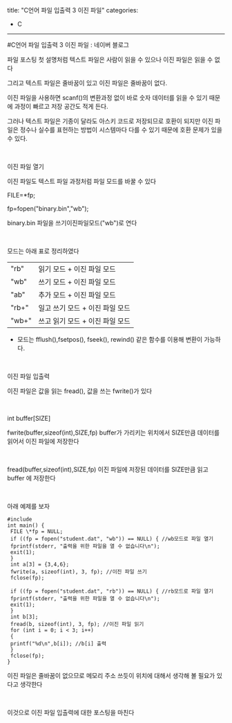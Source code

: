 title: "C언어 파일 입출력 3 이진 파일"
categories:
 - C
---
#C언어 파일 입출력 3 이진 파일 : 네이버 블로그







파일 포스팅 첫 설명처럼 텍스트 파일은 사람이 읽을 수 있으나 이진 파일은 읽을 수 없다

그리고 텍스트 파일은 줄바꿈이 있고 이진 파일은 줄바꿈이 없다.

이진 파일을 사용하면 scanf()의 변환과정 없이 바로 숫자 데이터를 읽을 수 있기 때문에 과정이 빠르고 저장 공간도 적게 든다.

그러나 텍스트 파일은 기종이 달라도 아스키 코드로 저장되므로 호환이 되지만 이진 파일은 정수나 실수를 표헌하는 방법이 시스템마다 다를 수 있기 때문에 호환 문제가 있을 수 있다.

​

이진 파일 열기

이진 파일도 텍스트 파일 과정처럼 파일 모드를 바꿀 수 있다

FILE=\*fp;

fp=fopen("binary.bin","wb");

binary.bin 파일을 쓰기이진파일모드("wb")로 연다

​

모드는 아래 표로 정리하였다




 





|  |  |
| --- | --- |
|  "rb" |  읽기 모드 + 이진 파일 모드 |
|  "wb" |  쓰기 모드 + 이진 파일 모드 |
|  "ab" |  추가 모드 + 이진 파일 모드 |
|  "rb+" |  일고 쓰기 모드 + 이진 파일 모드 |
|  "wb+" |  쓰고 읽기 모드 + 이진 파일 모드 |






 


+ 모드는 fflush(),fsetpos(), fseek(), rewind() 같은 함수를 이용해 변환이 가능하다.

​

이진 파일 입출력

이진 파일은 값을 읽는 fread(), 값을 쓰는 fwrite()가 있다

​

int buffer[SIZE]

fwrite(buffer,sizeof(int),SIZE,fp) buffer가 가리키는 위치에서 SIZE만큼 데이터를 읽어서 이진 파일에 저장한다

​

fread(buffer,sizeof(int),SIZE,fp) 이진 파일에 저장된 데이터를 SIZE만큼 읽고 buffer 에 저장한다

​

아래 예제를 보자




 




```
#include
int main() {
 FILE \*fp = NULL;
 if ((fp = fopen("student.dat", "wb")) == NULL) { //wb모드로 파일 열기
 fprintf(stderr, "출력을 위한 파일을 열 수 없습니다\n");
 exit(1);
 }
 int a[3] = {3,4,6};
 fwrite(a, sizeof(int), 3, fp); //이진 파일 쓰기
 fclose(fp);

 if ((fp = fopen("student.dat", "rb")) == NULL) { //rb모드로 파일 열기
 fprintf(stderr, "출력을 위한 파일을 열 수 없습니다\n"); 
 exit(1);
 }
 int b[3];
 fread(b, sizeof(int), 3, fp); //이진 파일 읽기
 for (int i = 0; i < 3; i++)
 {
 printf("%d\n",b[i]); //b[i] 출력
 }
 fclose(fp);
}
```





 


이진 파일은 줄바꿈이 없으므로 메모리 주소 쓰듯이 위치에 대해서 생각해 볼 필요가 있다고 생각한다

​

이것으로 이진 파일 입출력에 대한 포스팅을 마친다